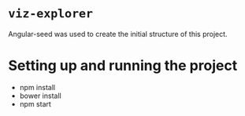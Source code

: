 # `viz-explorer`

Angular-seed was used to create the initial structure of this project.

# Setting up and running the project

- npm install
- bower install
- npm start